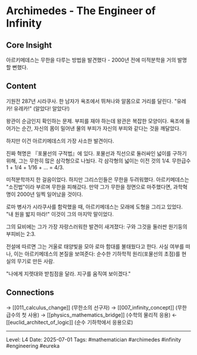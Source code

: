 # Archimedes - The Engineer of Infinity

## Core Insight
아르키메데스는 무한을 다루는 방법을 발견했다 - 2000년 전에 미적분학을 거의 발명할 뻔했다.

## Content
기원전 287년 시라쿠사. 한 남자가 욕조에서 뛰쳐나와 알몸으로 거리를 달린다. "유레카! 유레카!" (알았다! 알았다!)

왕관이 순금인지 확인하는 문제. 부피를 재야 하는데 왕관은 복잡한 모양이다. 욕조에 들어가는 순간, 자신의 몸이 밀어낸 물의 부피가 자신의 부피와 같다는 것을 깨달았다. 

하지만 이건 아르키메데스의 가장 사소한 발견이다.

진짜 혁명은 『포물선의 구적법』에 있다. 포물선과 직선으로 둘러싸인 넓이를 구하기 위해, 그는 무한히 많은 삼각형으로 나눴다. 각 삼각형의 넓이는 이전 것의 1/4. 무한급수 1 + 1/4 + 1/16 + ... = 4/3.

미적분학까지 한 걸음이었다. 하지만 그리스인들은 무한을 두려워했다. 아르키메데스는 "소진법"이라 부르며 무한을 피해갔다. 만약 그가 무한을 정면으로 마주했다면, 과학혁명이 2000년 일찍 일어났을 것이다.

로마 병사가 시라쿠사를 함락했을 때, 아르키메데스는 모래에 도형을 그리고 있었다. "내 원을 밟지 마라!" 이것이 그의 마지막 말이었다. 

그의 묘비에는 그가 가장 자랑스러워한 발견이 새겨졌다: 구와 그것을 둘러싼 원기둥의 부피비는 2:3.

전설에 따르면 그는 거울로 태양빛을 모아 로마 함대를 불태웠다고 한다. 사실 여부를 떠나, 이는 아르키메데스의 본질을 보여준다: 순수한 기하학적 원리(포물선의 초점)를 현실의 무기로 만든 사람.

"나에게 지렛대와 받침점을 달라. 지구를 움직여 보이겠다."

## Connections
→ [[011_calculus_change]] (무한소의 선구자)
→ [[007_infinity_concept]] (무한급수의 첫 사용)
→ [[physics_mathematics_bridge]] (수학의 물리적 응용)
← [[euclid_architect_of_logic]] (순수 기하학에서 응용으로)

---
Level: L4
Date: 2025-07-01
Tags: #mathematician #archimedes #infinity #engineering #eureka